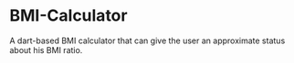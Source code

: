 # BMI-Calculator
A dart-based BMI calculator that can give the user an approximate status about his BMI ratio.
